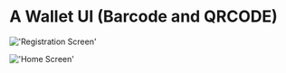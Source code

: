 # A Wallet UI (Barcode and QRCODE)

!['Registration Screen'](https://user-images.githubusercontent.com/46001539/113655078-13b53880-9691-11eb-8b09-dd3769564598.png?raw=true "Registration Screen")

!['Home Screen'](https://user-images.githubusercontent.com/46001539/113655087-17e15600-9691-11eb-9324-5da625106e5c.png?raw=true "Home Screen")


